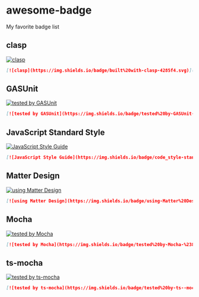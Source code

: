 # awesome-badge
My favorite badge list

## clasp
[![clasp](https://img.shields.io/badge/built%20with-clasp-4285f4.svg)](https://github.com/google/clasp)

```md
[![clasp](https://img.shields.io/badge/built%20with-clasp-4285f4.svg)](https://github.com/google/clasp)
```

## GASUnit
[![tested by GASUnit](https://img.shields.io/badge/tested%20by-GASUnit-%234285F1)](https://github.com/gasunit/GASUnit)

```md
[![tested by GASUnit](https://img.shields.io/badge/tested%20by-GASUnit-%234285F1)](https://github.com/gasunit/GASUnit)
```

## JavaScript Standard Style
[![JavaScript Style Guide](https://img.shields.io/badge/code_style-standard-brightgreen.svg)](https://standardjs.com)

```md
[![JavaScript Style Guide](https://img.shields.io/badge/code_style-standard-brightgreen.svg)](https://standardjs.com)
```

## Matter Design
[![using Matter Design](https://img.shields.io/badge/using-Matter%20Design-brightgreen)](https://github.com/munierujp/matter-design)

```md
[![using Matter Design](https://img.shields.io/badge/using-Matter%20Design-brightgreen)](https://github.com/munierujp/matter-design)
```

## Mocha
[![tested by Mocha](https://img.shields.io/badge/tested%20by-Mocha-%238d6748)](https://mochajs.org/)

```md
[![tested by Mocha](https://img.shields.io/badge/tested%20by-Mocha-%238d6748)](https://mochajs.org/)
```

## ts-mocha
[![tested by ts-mocha](https://img.shields.io/badge/tested%20by-ts--mocha-%238d6748)](https://github.com/piotrwitek/ts-mocha)

```md
[![tested by ts-mocha](https://img.shields.io/badge/tested%20by-ts--mocha-%238d6748)](https://github.com/piotrwitek/ts-mocha)
```
